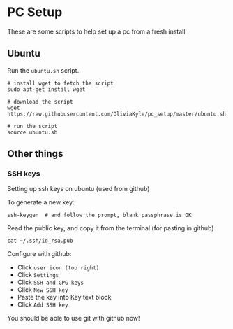 # PC Setup

These are some scripts to help set up a pc from a fresh install

## Ubuntu

Run the `ubuntu.sh` script.

```
# install wget to fetch the script
sudo apt-get install wget

# download the script
wget https://raw.githubusercontent.com/OliviaKyle/pc_setup/master/ubuntu.sh

# run the script
source ubuntu.sh
```

## Other things

### SSH keys

Setting up ssh keys on ubuntu (used from github)

To generate a new key:

```
ssh-keygen  # and follow the prompt, blank passphrase is OK
```

Read the public key, and copy it from the terminal (for pasting in github)

```
cat ~/.ssh/id_rsa.pub
```

Configure with github: 
* Click `user icon (top right)`
* Click `Settings`
* Click `SSH and GPG keys`
* Click `New SSH key`
* Paste the key into Key text block
* Click `Add SSH key`

You should be able to use git with github now!